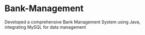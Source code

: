 # Bank-Management
Developed a comprehensive Bank Management System using Java, integrating MySQL for data management
